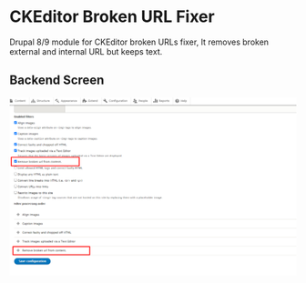 # CKEditor Broken URL Fixer
Drupal 8/9 module for CKEditor broken URLs fixer, It removes broken  external and internal URL but keeps text.


## Backend Screen
![alt text](https://raw.githubusercontent.com/devudit/ckeditor_broken_url_fixer/master/screenshot.png)
